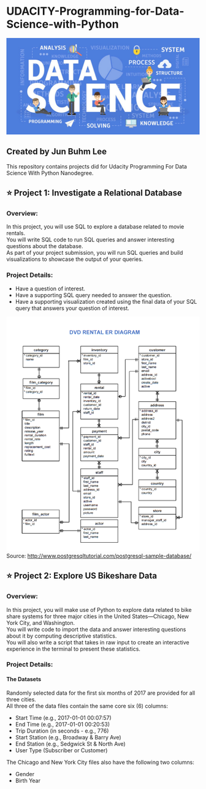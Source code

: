 UDACITY-Programming-for-Data-Science-with-Python
===
![](https://github.com/jbakabaam/UDACITY-Programming-for-Data-Science-with-Python/blob/master/Images/temp.jpeg?raw=true)

Created by Jun Buhm Lee
---
This repository contains projects did for Udacity Programming For Data Science With Python Nanodegree.

⭐️ Project 1: Investigate a Relational Database
---
### Overview:
In this project, you will use SQL to explore a database related to movie rentals.  
You will write SQL code to run SQL queries and answer interesting questions about the database.  
As part of your project submission, you will run SQL queries and build visualizations to showcase the output of your queries.


### Project Details:
- Have a question of interest.
- Have a supporting SQL query needed to answer the question.
- Have a supporting visualization created using the final data of your SQL query that answers your question of interest.

![](https://github.com/jbakabaam/UDACITY-Programming-for-Data-Science-with-Python/blob/master/Images/dvd-rental-erd-2.png?raw=true)  
Source: http://www.postgresqltutorial.com/postgresql-sample-database/

⭐️ Project 2: Explore US Bikeshare Data
---
### Overview:
In this project, you will make use of Python to explore data related to bike share systems for three major cities in the United States—Chicago, New York City, and Washington.  
You will write code to import the data and answer interesting questions about it by computing descriptive statistics.  
You will also write a script that takes in raw input to create an interactive experience in the terminal to present these statistics.

### Project Details:
#### The Datasets
Randomly selected data for the first six months of 2017 are provided for all three cities.  
All three of the data files contain the same core six (6) columns:

- Start Time (e.g., 2017-01-01 00:07:57)
- End Time (e.g., 2017-01-01 00:20:53)
- Trip Duration (in seconds - e.g., 776)
- Start Station (e.g., Broadway & Barry Ave)
- End Station (e.g., Sedgwick St & North Ave)
- User Type (Subscriber or Customer)

The Chicago and New York City files also have the following two columns:
- Gender
- Birth Year
